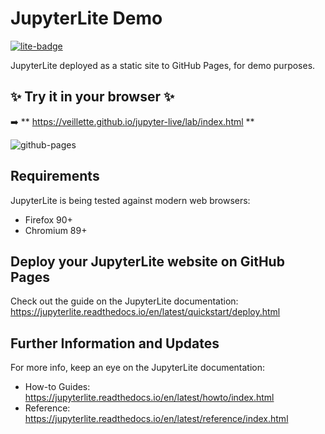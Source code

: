 # JupyterLite Demo

[![lite-badge](https://jupyterlite.rtfd.io/en/latest/_static/badge.svg)](https://veillette.github.io/jupyter-live/lab/index.html)

JupyterLite deployed as a static site to GitHub Pages, for demo purposes.

##  ✨ Try it in your browser ✨

➡️ ** https://veillette.github.io/jupyter-live/lab/index.html **

![github-pages](https://user-images.githubusercontent.com/591645/120649478-18258400-c47d-11eb-80e5-185e52ff2702.gif)

## Requirements

JupyterLite is being tested against modern web browsers:

- Firefox 90+
- Chromium 89+

## Deploy your JupyterLite website on GitHub Pages

Check out the guide on the JupyterLite documentation: https://jupyterlite.readthedocs.io/en/latest/quickstart/deploy.html

## Further Information and Updates

For more info, keep an eye on the JupyterLite documentation:

- How-to Guides: https://jupyterlite.readthedocs.io/en/latest/howto/index.html
- Reference: https://jupyterlite.readthedocs.io/en/latest/reference/index.html
